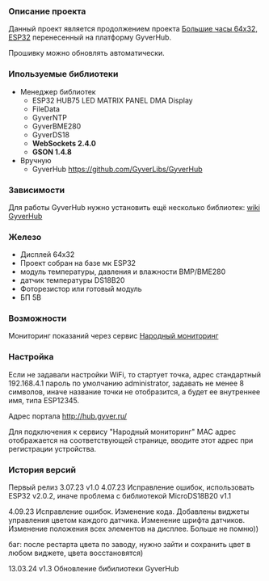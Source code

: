 ### Описание проекта

Данный проект является продолжением проекта [Большие часы 64х32, ESP32](https://community.alexgyver.ru/threads/matrixclock-bolshie-chasy-64x32-esp32.6716/) перенесенный на платформу GyverHub.

Прошивку можно обновлять автоматически.

### Ипользуемые библиотеки

* Менеджер библиотек
    * ESP32 HUB75 LED MATRIX PANEL DMA Display
    * FileData
    * GyverNTP
    * GyverBME280
    * GyverDS18
    * **WebSockets 2.4.0**
    * **GSON 1.4.8**
 * Вручную
    * GyverHub https://github.com/GyverLibs/GyverHub



### Зависимости
Для работы GyverHub нужно установить ещё несколько библиотек:
[wiki GyverHub](https://github.com/GyverLibs/GyverHub/wiki/2.-%D0%9D%D0%B0%D1%87%D0%B0%D0%BB%D0%BE-%D1%80%D0%B0%D0%B1%D0%BE%D1%82%D1%8B)

### Железо

* Дисплей 64х32
* Проект собран на базе мк ESP32
* модуль температуры, давления и влажности BMP/BME280
* датчик температуры DS18B20
* Фоторезистор или готовый модуль
* БП 5В

### Возможности

Мониторинг показаний через сервис [Народный мониторинг](https://narodmon.ru/?invite=asm)

### Настройка

Если не задавали настройки WiFi, то стартует точка, адрес стандартный 192.168.4.1 пароль по умолчанию administrator, задавать не менее 8 символов, иначе название точки не отобразится, а будет ее внутреннее имя, типа ESP12345.

Адрес портала http://hub.gyver.ru/

Для подключения к сервису "Народный мониторинг" MAC адрес отображается на соответствующей странице, вводите этот адрес при регистрации устройства.

### История версий

Первый релиз 3.07.23 v1.0
4.07.23 Исправление ошибок, использовать ESP32 v2.0.2, иначе проблема с библиотекой MicroDS18B20 v1.1

4.09.23 Исправление ошибок. Изменение кода. Добавлены виджеты управления цветом каждого датчика. Изменение шрифта датчиков. Изменение положения всех элементов на дисплее. Больше не помню))

баг: после рестарта цвета по заводу, нужно зайти и сохранить цвет в любом виджете, цвета восстановятся)

13.03.24 v1.3 Обновление бибилиотеки GyverHub
